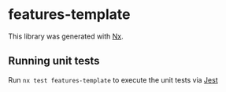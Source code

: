 # features-template

This library was generated with [Nx](https://nx.dev).

## Running unit tests

Run `nx test features-template` to execute the unit tests via [Jest](https://jestjs.io)
